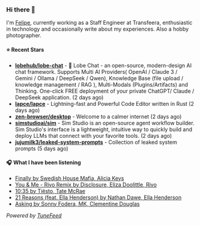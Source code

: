 ### Hi there 👋

I'm [Felipe](https://felipevm.com), currently working as a Staff Engineer at Transfeera, enthusiastic in technology and occasionally write about my experiences. Also a hobby photographer.

#### ⭐ Recent Stars
- **[lobehub/lobe-chat](https://github.com/lobehub/lobe-chat)** - 🤯 Lobe Chat - an open-source, modern-design AI chat framework. Supports Multi AI Providers( OpenAI / Claude 3 / Gemini / Ollama / DeepSeek / Qwen), Knowledge Base (file upload / knowledge management / RAG ), Multi-Modals (Plugins/Artifacts) and Thinking. One-click FREE deployment of your private ChatGPT/ Claude / DeepSeek application. (2 days ago)
- **[lapce/lapce](https://github.com/lapce/lapce)** - Lightning-fast and Powerful Code Editor written in Rust (2 days ago)
- **[zen-browser/desktop](https://github.com/zen-browser/desktop)** - Welcome to a calmer internet (2 days ago)
- **[simstudioai/sim](https://github.com/simstudioai/sim)** - Sim Studio is an open-source agent workflow builder. Sim Studio&#39;s interface is a lightweight, intuitive way to quickly build and deploy LLMs that connect with your favorite tools. (2 days ago)
- **[jujumilk3/leaked-system-prompts](https://github.com/jujumilk3/leaked-system-prompts)** - Collection of leaked system prompts (5 days ago)

#### 🎧 What I have been listening
- [Finally by Swedish House Mafia, Alicia Keys](https://open.spotify.com/track/5a2Mb0OPY17zkS8FnciQhg)
- [You &amp; Me - Rivo Remix by Disclosure, Eliza Doolittle, Rivo](https://open.spotify.com/track/0xoYZ45fgTfyQYREZPN7Sa)
- [10:35 by Tiësto, Tate McRae](https://open.spotify.com/track/6BePGk3eCan4FqaW2X8Qy3)
- [21 Reasons (feat. Ella Henderson) by Nathan Dawe, Ella Henderson](https://open.spotify.com/track/1RF02Cf80mTaeNXG2P2boR)
- [Asking by Sonny Fodera, MK, Clementine Douglas](https://open.spotify.com/track/4bz8Z7squfs2Yji2DwoujR)

_Powered by [TuneFeed](https://tunefeed.app?ref=github.com)_
